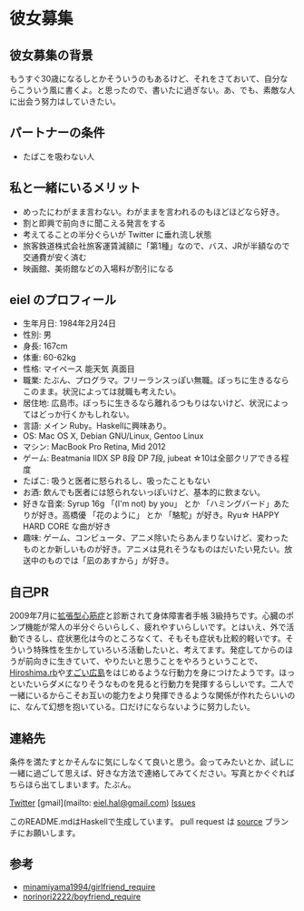# 彼女募集

## 彼女募集の背景

もうすぐ30歳になるしとかそういうのもあるけど、それをさておいて、自分ならこういう風に書くよ。と思ったので、書いたに過ぎない。あ、でも、素敵な人に出会う努力はしていきたい。

## パートナーの条件

* たばこを吸わない人

## 私と一緒にいるメリット

* めったにわがまま言わない。わがままを言われるのもほどほどなら好き。
* 割と即興で前向きに聞こえる発言をする
* 考えてることの半分ぐらいが Twitter に垂れ流し状態
* 旅客鉄道株式会社旅客運賃減額に「第1種」なので、バス、JRが半額なので交通費が安く済む
* 映画館、美術館などの入場料が割引になる

## eiel のプロフィール

* 生年月日: 1984年2月24日
* 性別: 男
* 身長: 167cm
* 体重: 60-62kg
* 性格: マイペース 能天気 真面目
* 職業: たぶん、プログラマ。フリーランスっぽい無職。ぼっちに生きるならこのまま。状況によっては就職も考えたい。
* 居住地: 広島市。ぼっちに生きるなら離れるつもりはないけど、状況によってはどっか行くかもしれない。
* 言語: メイン Ruby。Haskellに興味あり。
* OS: Mac OS X, Debian GNU/Linux, Gentoo Linux
* マシン: MacBook Pro Retina, Mid 2012
* ゲーム: Beatmania IIDX SP 8段 DP 7段, jubeat ☆10は全部クリアできる程度
* たばこ: 吸うと医者に怒られるし、吸ったこともない
* お酒: 飲んでも医者には怒られないっぽいけど、基本的に飲まない。
* 好きな音楽: Syrup 16g 「(I'm not) by you」 とか 「ハミングバード」あたりが好き。高橋優 「花のように」 とか 「駱駝」が好き。Ryu☆ HAPPY HARD CORE な曲が好き
* 趣味: ゲーム、コンピュータ、アニメ除いたらあんまりないけど、変わったものとか新しいものが好き。アニメは見れそうなものはだいたい見たい。放送中のものでは「凪のあすから」が好き。

## 自己PR

2009年7月に[拡張型心筋症](http://www.nanbyou.or.jp/entry/155)と診断されて身体障害者手帳 3級持ちです。心臓のポンプ機能が常人の半分ぐらいらしく、疲れやすいらしいです。とはいえ、外で活動できるし、症状悪化は今のところなくて、そもそも症状も比較的軽いです。そういう特殊性を生かしていろいろ活動したいと、考えてます。発症してからのほうが前向きに生きていて、やりたいと思うことをやろうということで、[Hiroshima.rb](http://hiroshimarb.github.io/)や[すごい広島](http://great-h.github.io/)をはじめるような行動力を身につけたようです。ほっといたいらダメになりそうなものを見ると行動力を発揮するらしいです。二人で一緒にいるからこそお互いの能力をより発揮できるような関係が作れたらいいのに、なんて幻想を抱いている。口だけにならないように努力したい。

## 連絡先

条件を満たすとかそんなに気にしなくて良いと思う。会ってみたいとか、試しに一緒に過ごして思えば、好きな方法で連絡してみてください。写真とかぐぐればちらほら出てしまいます。たぶん。

[Twitter](https://twitter.com/eielh) [gmail](mailto: eiel.hal@gmail.com) [Issues](https://github.com/eiel/need_a_girlfriend/issues)

このREADME.mdはHaskellで生成しています。 pull request は [source](https://github.com/eiel/need_a_girlfriend/tree/source) ブランチにお願いします。

## 参考

* [minamiyama1994/girlfriend_require](https://github.com/minamiyama1994/girlfriend_require)
* [norinori2222/boyfriend_require](https://github.com/norinori2222/boyfriend_require)

